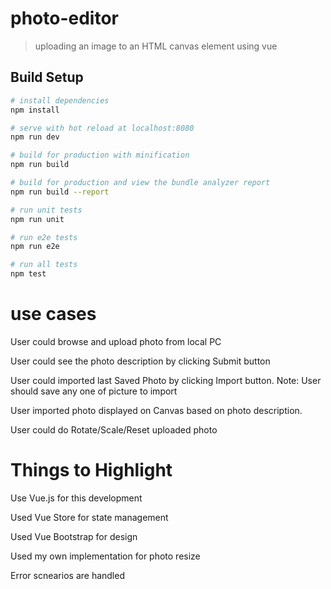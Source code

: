 # photo-editor

> uploading an image to an HTML canvas element using vue

## Build Setup

``` bash
# install dependencies
npm install

# serve with hot reload at localhost:8080
npm run dev

# build for production with minification
npm run build

# build for production and view the bundle analyzer report
npm run build --report

# run unit tests
npm run unit

# run e2e tests
npm run e2e

# run all tests
npm test
```
# use cases

User could browse and upload photo from local PC

User could see the photo description by clicking Submit button

User could imported last Saved Photo by clicking Import button. Note: User should save any one of picture to import

User imported photo displayed on Canvas based on photo description.

User could do Rotate/Scale/Reset uploaded photo

# Things to Highlight

Use Vue.js for this development

Used Vue Store for state management

Used Vue Bootstrap for design

Used my own implementation for photo resize

Error scnearios are handled




